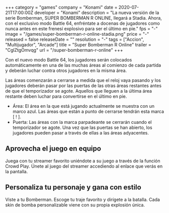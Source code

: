 +++
category = "games"
company = "Konami"
date = 2020-07-21T17:00:00Z
developer = "Konami"
description = "La nueva versión de la serie Bomberman, SUPER BOMBERMAN R ONLINE, llegará a Stadia. Ahora, con el exclusivo modo Battle 64, enfréntate a docenas de jugadores como nunca antes en este frenesí explosivo para ser el último en pie."
fps = "-"
image = "/games/super-bomberman-r-online-stadia.png"
price = "-"
released = false
releaseDate = ""
resolution = "-"
tags = ["Accion", "Multijugador", "Arcade"]
title = "Super Bomberman R Online"
trailer = "CglZtgOmvqg"
url = "/super-bomberman-r-online"
+++

Con el nuevo modo Battle 64, los jugadores serán colocados automáticamente en una de las muchas áreas al comienzo de cada partida y deberán luchar contra otros jugadores en la misma área.

Las áreas comenzarán a cerrarse a medida que el reloj vaya pasando y los jugadores deberán pasar por las puertas de las otras áreas restantes antes de que el temporizador se agote. Aquellos que lleguen a la última área restante deben luchar para convertirse en el último en pie.

* Área: El área en la que está jugando actualmente se muestra con un marco azul. Las áreas que están a punto de cerrarse tendrán esta marca [ ! ].
* Puerta: Las áreas con la marca parpadeante se cerrarán cuando el temporizador se agote. Una vez que las puertas se han abierto, los jugadores pueden pasar a través de ellas a las áreas adyacentes.

## Aprovecha el juego en equipo

Juega con tu streamer favorito uniéndote a su juego a través de la función Crowd Play. Únete al juego del streamer accediendo al enlace que verás en la pantalla.

## Personaliza tu personaje y gana con estilo

Viste a tu Bomberman. Escoge tu traje favorito y dirígete a la batalla. Cada skin de bomba personalizable viene con su propia explosión única.

